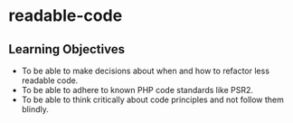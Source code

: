 # readable-code

## Learning Objectives

* To be able to make decisions about when and how to refactor less readable code.
* To be able to adhere to known PHP code standards like PSR2.
* To be able to think critically about code principles and not follow them blindly.
